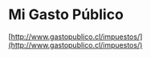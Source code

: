 Mi Gasto Público
=======================

[http://www.gastopublico.cl/impuestos/](http://www.gastopublico.cl/impuestos/)
